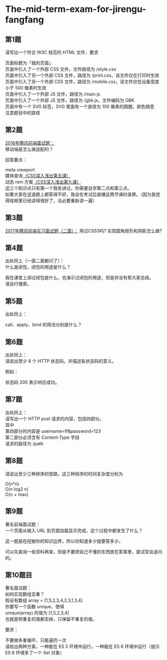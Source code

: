 # The-mid-term-exam-for-jirengu-fangfang
## 第1题
请写出一个符合 W3C 规范的 HTML 文件，要求  
  
页面标题为「我的页面」  
页面中引入了一个外部 CSS 文件，文件路径为 /style.css  
页面中引入了另一个外部 CSS 文件，路径为 /print.css，该文件仅在打印时生效  
页面中引入了另一个外部 CSS 文件，路径为 /mobile.css，该文件仅在设备宽度小于 500 像素时生效  
页面中引入了一个外部 JS 文件，路径为 /main.js  
页面中引入了一个外部 JS 文件，路径为 /gbk.js，文件编码为 GBK  
页面中有一个 SVG 标签，SVG 里面有一个直径为 100 像素的圆圈，颜色随意  
注意题目中的路径  
## 第2题
[2016年腾讯前端面试题：](https://github.com/Bless-L/MyBlog/blob/master/post/2016%E8%85%BE%E8%AE%AF%E5%AE%9E%E4%B9%A0%E7%94%9F%E5%89%8D%E7%AB%AF%E9%9D%A2%E8%AF%95%E7%BB%8F%E5%8E%86%E5%8F%8A%E6%80%BB%E7%BB%93%EF%BC%88%E4%BA%8C%EF%BC%89.md)  
移动端是怎么做适配的？  

回答要点：  

meta viewport  
媒体查询[（CSS深入浅出第五课）](https://xiedaimala.com/courses/003b1951-22af-4821-ad80-d2880c0074eb/#/common)  
动态 rem 方案[（CSS深入浅出第九课）](https://xiedaimala.com/courses/003b1951-22af-4821-ad80-d2880c0074eb/#/common)  
这三个知识点只有第一个我有讲过，你需要自学第二点和第三点。  
如果大家在这道题上都答得不好，我会在考试后直播这两节课的录屏。（因为我觉得视频里已经讲得很好了，没必要重新讲一遍）  
## 第3题
[2017年腾讯前端实习面试题（二面）：](https://earthsplitter.github.io/2017/03/31/2017%E8%85%BE%E8%AE%AF%E5%AE%9E%E4%B9%A0%E7%BB%8F%E9%AA%8C%E6%80%BB%E7%BB%93/)
用过CSS3吗? 实现圆角矩形和阴影怎么做?
## 第4题
出处同上（一面二面都问了）：  
什么是闭包，闭包的用途是什么？  
  
我在课堂上讲过闭包是什么，也演示过闭包的用途，但是并没有帮大家总结。  
请自行搜索。  
## 第5题
出处同上：  
  
call、apply、bind 的用法分别是什么？  
## 第6题
出处同上：  
请说出至少 8 个 HTTP 状态码，并描述各状态码的意义。  
  
例如：  
  
状态码 200 表示响应成功。  
## 第7题
出处同上：  
请写出一个 HTTP post 请求的内容，包括四部分。  
其中  
第四部分的内容是 username=ff&password=123  
第二部分必须含有 Content-Type 字段  
请求的路径为 /path  
## 第8题
请说出至少三种排序的思路，这三种排序的时间复杂度分别为  
  
O(n*n)  
O(n log2 n)  
O(n + max)  
## 第9题
著名前端面试题：  
一个页面从输入 URL 到页面加载显示完成，这个过程中都发生了什么？  

这一题是在挖掘你的知识边界，所以你知道多少就要答多少。  

可以先查阅一些资料再查，但是不要把自己不懂的东西放在答案里，面试官会追问的。  
## 第10题目
著名面试题：  
如何实现数组去重？  
假设有数组 array = [1,5,2,3,4,2,3,1,3,4]  
你要写一个函数 unique，使得  
unique(array) 的值为 [1,5,2,3,4]  
也就是把重复的值都去掉，只保留不重复的值。  
  
要求：  
  
不要做多重循环，只能遍历一次  
请给出两种方案，一种能在 ES 5 环境中运行，一种能在 ES 6 环境中运行（提示 ES 6 环境多了一个 Set 对象）  